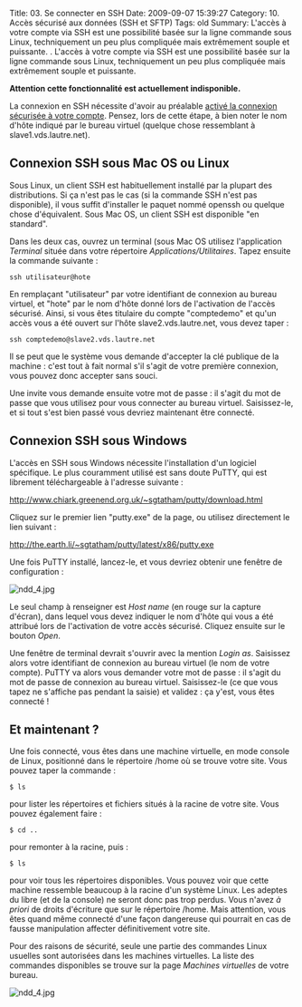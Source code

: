 Title: 03. Se connecter en SSH 
Date: 2009-09-07 15:39:27
Category: 10. Accès sécurisé aux données (SSH et SFTP)
Tags: old
Summary: L'accès à votre compte via SSH est une possibilité basée sur la ligne commande sous Linux, techniquement un peu plus compliquée mais extrêmement souple et puissante. . L'accès à votre compte via SSH est une possibilité basée sur la ligne commande sous Linux, techniquement un peu plus compliquée mais extrêmement souple et puissante.

**Attention cette fonctionnalité est actuellement indisponible.**

La connexion en SSH nécessite d'avoir au préalable [activé la connexion sécurisée à votre compte](34). Pensez, lors de cette étape, à bien noter le nom d'hôte indiqué par le bureau virtuel (quelque chose ressemblant à slave1.vds.lautre.net).


## Connexion SSH sous Mac OS ou Linux

Sous Linux, un client SSH est habituellement installé par la plupart des distributions. Si ça n'est pas le cas (si la commande SSH n'est pas disponible), il vous suffit d'installer le paquet nommé openssh ou quelque chose d'équivalent. Sous Mac OS, un client SSH est disponible "en standard".

Dans les deux cas, ouvrez un terminal (sous Mac OS utilisez l'application *Terminal* située dans votre répertoire *Applications/Utilitaires*. Tapez ensuite la commande suivante :

````
ssh utilisateur@hote
````

En remplaçant "utilisateur" par votre identifiant de connexion au bureau virtuel, et "hote" par le nom d'hôte donné lors de l'activation de l'accès sécurisé. Ainsi, si vous êtes titulaire du compte "comptedemo" et qu'un accès vous a été ouvert sur l'hôte slave2.vds.lautre.net, vous devez taper :

````
ssh comptedemo@slave2.vds.lautre.net
````

Il se peut que le système vous demande d'accepter la clé publique de la machine : c'est tout à fait normal s'il s'agit de votre première connexion, vous pouvez donc accepter sans souci.

Une invite vous demande ensuite votre mot de passe : il s'agit du mot de passe que vous utilisez pour vous connecter au bureau virtuel. Saisissez-le, et si tout s'est bien passé vous devriez maintenant être connecté.

## Connexion SSH sous Windows

L'accès en SSH sous Windows nécessite l'installation d'un logiciel spécifique. Le plus couramment utilisé est sans doute PuTTY, qui est librement téléchargeable à l'adresse suivante :

http://www.chiark.greenend.org.uk/~sgtatham/putty/download.html

Cliquez sur le premier lien "putty.exe" de la page, ou utilisez directement le lien suivant :

http://the.earth.li/~sgtatham/putty/latest/x86/putty.exe

Une fois PuTTY installé, lancez-le, et vous devriez obtenir une fenêtre de configuration :

<img src="/img/ndd_4.jpg" title="to complete" alt="ndd_4.jpg" />

Le seul champ à renseigner est *Host name* (en rouge sur la capture d'écran), dans lequel vous devez indiquer le nom d'hôte qui vous a été attribué lors de l'activation de votre accès sécurisé. Cliquez ensuite sur le bouton *Open*.

Une fenêtre de terminal devrait s'ouvrir avec la mention *Login as*. Saisissez alors votre identifiant de connexion au bureau virtuel (le nom de votre compte). PuTTY va alors vous demander votre mot de passe : il s'agit du mot de passe de connexion au bureau virtuel. Saisissez-le (ce que vous tapez ne s'affiche pas pendant la saisie) et validez : ça y'est, vous êtes connecté !

## Et maintenant ?

Une fois connecté, vous êtes dans une machine virtuelle, en mode console de Linux, positionné dans le répertoire /home où se trouve votre site. Vous pouvez taper la commande :

````
$ ls
````

pour lister les répertoires et fichiers situés à la racine de votre site. Vous pouvez également faire :

````
$ cd ..
````

pour remonter à la racine, puis :

````
$ ls
````

pour voir tous les répertoires disponibles. Vous pouvez voir que cette machine ressemble beaucoup à la racine d'un système Linux. Les adeptes du libre (et de la console) ne seront donc pas trop perdus. Vous n'avez *à priori* de droits d'écriture que sur le répertoire /home. Mais attention, vous êtes quand même connecté d'une façon dangereuse qui pourrait en cas de fausse manipulation affecter définitivement votre site.

Pour des raisons de sécurité, seule une partie des commandes Linux usuelles sont autorisées dans les machines virtuelles. La liste des commandes disponibles se trouve sur la page *Machines virtuelles* de votre bureau.

<img src="/img/ndd_4.jpg" title="to complete" alt="ndd_4.jpg" />


